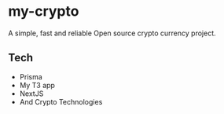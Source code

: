 # my-crypto
A simple, fast and reliable Open source crypto currency project.
## Tech
- Prisma
- My T3 app
- NextJS
- And Crypto Technologies
